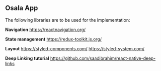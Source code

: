## Osala App

The following libraries are to be used for the implementation:

**Navigation**
https://reactnavigation.org/

**State management**
https://redux-toolkit.js.org/

**Layout**
https://styled-components.com/
https://styled-system.com/

**Deep Linking tutorial**
https://github.com/saadibrahim/react-native-deep-links
